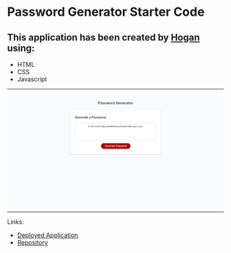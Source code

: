 # Password Generator Starter Code
## This application has been created by [Hogan](https://www.gihub.com/hoganrsherrow) using:
 * HTML
 * CSS
 * Javascript
---
![image](./assets/images/screencapture-hoganrsherrow-github-io-password-generator-2022-06-02-00_30_33.png)

---
Links:
 * [Deployed Application](https://hoganrsherrow.github.io/password-generator/)
 * [Repository](https://github.com/hoganrsherrow/password-generator)